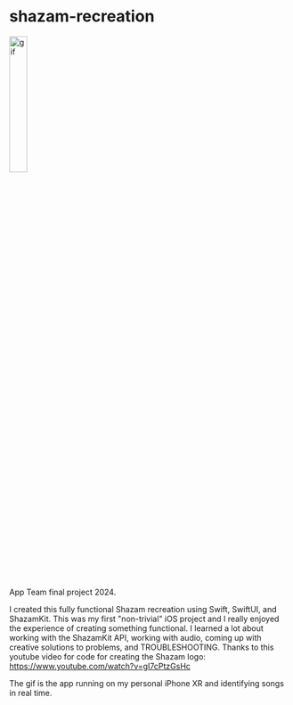 # shazam-recreation
<img src="RPReplay_Final1715482099.gif" alt="gif" width=25% height=25%\>

App Team final project 2024.

I created this fully functional Shazam recreation using Swift, SwiftUI, and ShazamKit. This was my first "non-trivial" iOS project and I really enjoyed the experience of creating something functional. I learned a lot about working with the ShazamKit API, working with audio, coming up with creative solutions to problems, and TROUBLESHOOTING. Thanks to this youtube video for code for creating the Shazam logo: https://www.youtube.com/watch?v=gI7cPtzGsHc

The gif is the app running on my personal iPhone XR and identifying songs in real time.
